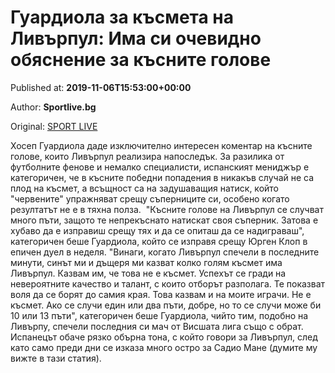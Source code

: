 
# Гуардиола за късмета на Ливърпул: Има си очевидно обяснение за късните голове

Published at: **2019-11-06T15:53:00+00:00**

Author: **Sportlive.bg**

Original: [SPORT LIVE](https://www.sportlive.bg/worldfootball/england/guardiola-za-kysmeta-na-livyrpul-ima-si-ochevidno-obqsnenie-za-kysnite-golove-1403582.html)

Хосеп Гуардиола даде изключително интересен коментар на късните голове, които Ливърпул реализира напоследък. За разилика от футболните фенове и немалко специалисти, испанският мениджър е категоричен, че в късните победни попадения в никакъв случай не са плод на късмет, а всъщност са на задушаващия натиск, който "червените" упражняват срещу съперниците си, особено когато резултатът не е в тяхна полза. 
"Късните голове на Ливърпул се случват много пъти, защото те непрекъснато натискат своя съперник. Затова е хубаво да е изправиш срещу тях и да се опиташ да се надиграваш", категоричен беше Гуардиола, който се изправя срещу Юрген Клоп в епичен дуел в неделя.
"Винаги, когато Ливърпул спечели в последните минути, синът ми и дъщеря ми казват колко голям късмет има Ливърпул. Казвам им, че това не е късмет. Успехът се гради на невероятните качество и талант, с които отборът разполага. Те показват воля да се борят до самия края.
Това казвам и на моите играчи. Не е късмет. Ако се случи един или два пъти, добре, но то се случи може би 10 или 13 пъти", категоричен беше Гуардиола, чийто тим, подобно на Ливърпу, спечели последния си мач от Висшата лига също с обрат. Испанецът обаче рязко обърна тона, с който говори за Ливърпул, след като само преди дни се изказа много остро за Садио Мане (думите му вижте в тази статия). 
